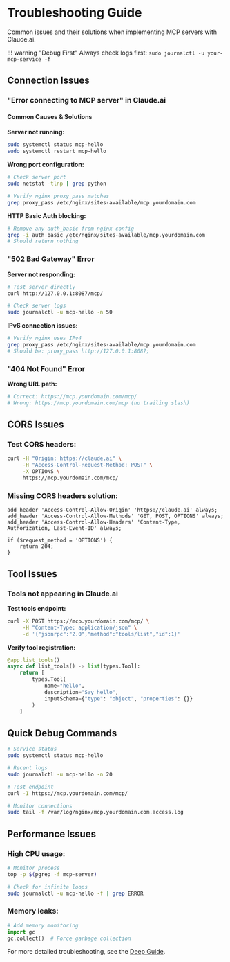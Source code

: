 # Troubleshooting Guide

Common issues and their solutions when implementing MCP servers with Claude.ai.

!!! warning "Debug First"
    Always check logs first: `sudo journalctl -u your-mcp-service -f`

## Connection Issues

### "Error connecting to MCP server" in Claude.ai

#### Common Causes & Solutions

**Server not running:**
```bash
sudo systemctl status mcp-hello
sudo systemctl restart mcp-hello
```

**Wrong port configuration:**
```bash
# Check server port
sudo netstat -tlnp | grep python

# Verify nginx proxy_pass matches
grep proxy_pass /etc/nginx/sites-available/mcp.yourdomain.com
```

**HTTP Basic Auth blocking:**
```bash
# Remove any auth_basic from nginx config
grep -i auth_basic /etc/nginx/sites-available/mcp.yourdomain.com
# Should return nothing
```

### "502 Bad Gateway" Error

**Server not responding:**
```bash
# Test server directly
curl http://127.0.0.1:8087/mcp/

# Check server logs
sudo journalctl -u mcp-hello -n 50
```

**IPv6 connection issues:**
```bash
# Verify nginx uses IPv4
grep proxy_pass /etc/nginx/sites-available/mcp.yourdomain.com
# Should be: proxy_pass http://127.0.0.1:8087;
```

### "404 Not Found" Error

**Wrong URL path:**
```bash
# Correct: https://mcp.yourdomain.com/mcp/
# Wrong: https://mcp.yourdomain.com/mcp (no trailing slash)
```

## CORS Issues

### Test CORS headers:
```bash
curl -H "Origin: https://claude.ai" \
     -H "Access-Control-Request-Method: POST" \
     -X OPTIONS \
     https://mcp.yourdomain.com/mcp/
```

### Missing CORS headers solution:
```nginx
add_header 'Access-Control-Allow-Origin' 'https://claude.ai' always;
add_header 'Access-Control-Allow-Methods' 'GET, POST, OPTIONS' always;
add_header 'Access-Control-Allow-Headers' 'Content-Type, Authorization, Last-Event-ID' always;

if ($request_method = 'OPTIONS') {
    return 204;
}
```

## Tool Issues

### Tools not appearing in Claude.ai

**Test tools endpoint:**
```bash
curl -X POST https://mcp.yourdomain.com/mcp/ \
     -H "Content-Type: application/json" \
     -d '{"jsonrpc":"2.0","method":"tools/list","id":1}'
```

**Verify tool registration:**
```python
@app.list_tools()
async def list_tools() -> list[types.Tool]:
    return [
        types.Tool(
            name="hello",
            description="Say hello",
            inputSchema={"type": "object", "properties": {}}
        )
    ]
```

## Quick Debug Commands

```bash
# Service status
sudo systemctl status mcp-hello

# Recent logs
sudo journalctl -u mcp-hello -n 20

# Test endpoint
curl -I https://mcp.yourdomain.com/mcp/

# Monitor connections
sudo tail -f /var/log/nginx/mcp.yourdomain.com.access.log
```

## Performance Issues

### High CPU usage:
```bash
# Monitor process
top -p $(pgrep -f mcp-server)

# Check for infinite loops
sudo journalctl -u mcp-hello -f | grep ERROR
```

### Memory leaks:
```python
# Add memory monitoring
import gc
gc.collect()  # Force garbage collection
```

For more detailed troubleshooting, see the [Deep Guide](deep-guide.md).